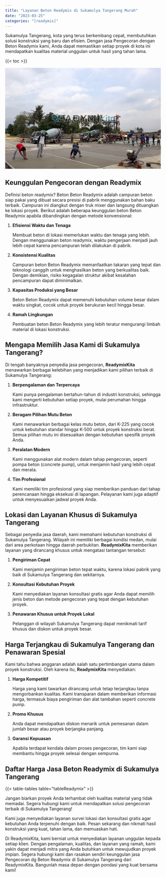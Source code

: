 ```yaml
---
title: "Layanan Beton Readymix di Sukamulya Tangerang Murah"
date: "2023-03-25"
categories: "[readymix]"
---
```


Sukamulya Tangerang, kota yang terus berkembang cepat, membutuhkan solusi konstruksi yang baru dan efisien. Dengan jasa Pengecoran dengan Beton Readymix kami, Anda dapat memastikan setiap proyek di kota ini mendapatkan kualitas material unggulan untuk hasil yang tahan lama.

{{< toc >}}

![Layanan Beton Readymix di Sukamulya Tangerang Murah](/images/readymix/cor-readymix-03.jpg)

## Keunggulan Pengecoran dengan Readymix

Definisi beton readymix? Beton Beton Readymix adalah campuran beton siap pakai yang dibuat secara presisi di pabrik menggunakan bahan baku terbaik. Campuran ini diangkut dengan truk mixer dan langsung dituangkan ke lokasi proyek. Berikut adalah beberapa keunggulan beton Beton Readymix apabila dibandingkan dengan metode konvensional:

1. **Efisiensi Waktu dan Tenaga**

   Membuat beton di lokasi memerlukan waktu dan tenaga yang lebih. Dengan menggunakan beton readymix, waktu pengerjaan menjadi jauh lebih cepat karena pencampuran telah dilakukan di pabrik.

2. **Konsistensi Kualitas**

   Campuran beton Beton Readymix memanfaatkan takaran yang tepat dan teknologi canggih untuk menghasilkan beton yang berkualitas baik. Dengan demikian, risiko kegagalan struktur akibat kesalahan pencampuran dapat diminimalkan.

3. **Kapasitas Produksi yang Besar**

   Beton Beton Readymix dapat memenuhi kebutuhan volume besar dalam waktu singkat, cocok untuk proyek berukuran kecil hingga besar.

4. **Ramah Lingkungan**

   Pembuatan beton Beton Readymix yang lebih teratur mengurangi limbah material di lokasi konstruksi.

## Mengapa Memilih Jasa Kami di Sukamulya Tangerang?

Di tengah banyaknya penyedia jasa pengecoran, **ReadymixKita** menawarkan berbagai kelebihan yang menjadikan kami pilihan terbaik di Sukamulya Tangerang:

1. **Berpengalaman dan Terpercaya**

   Kami punya pengalaman bertahun-tahun di industri konstruksi, sehingga kami mengerti kebutuhan setiap proyek, mulai perumahan hingga infrastruktur.

2. **Beragam Pilihan Mutu Beton**

   Kami menawarkan berbagai kelas mutu beton, dari K-225 yang cocok untuk kebutuhan standar hingga K-500 untuk proyek konstruksi berat. Semua pilihan mutu ini disesuaikan dengan kebutuhan spesifik proyek Anda.

3. **Peralatan Modern**

   Kami menggunakan alat modern dalam tahap pengecoran, seperti pompa beton (concrete pump), untuk menjamin hasil yang lebih cepat dan merata.

4. **Tim Profesional**

   Kami memiliki tim profesional yang siap memberikan panduan dari tahap perencanaan hingga eksekusi di lapangan. Pelayanan kami juga adaptif untuk menyesuaikan jadwal proyek Anda.

## Lokasi dan Layanan Khusus di Sukamulya Tangerang

Sebagai penyedia jasa daerah, kami memahami kebutuhan konstruksi di Sukamulya Tangerang. Wilayah ini memiliki berbagai kondisi medan, mulai dari area perkotaan hingga daerah perbukitan. **ReadymixKita** memberikan layanan yang dirancang khusus untuk mengatasi tantangan tersebut:

1. **Pengiriman Cepat**

   Kami menjamin pengiriman beton tepat waktu, karena lokasi pabrik yang baik di Sukamulya Tangerang dan sekitarnya.

2. **Konsultasi Kebutuhan Proyek**

   Kami menyediakan layanan konsultasi gratis agar Anda dapat memilih jenis beton dan metode pengecoran yang tepat dengan kebutuhan proyek.

3. **Penawaran Khusus untuk Proyek Lokal**

   Pelanggan di wilayah Sukamulya Tangerang dapat menikmati tarif khusus dan diskon untuk proyek besar.

## Harga Terjangkau di Sukamulya Tangerang dan Penawaran Spesial

Kami tahu bahwa anggaran adalah salah satu pertimbangan utama dalam proyek konstruksi. Oleh karena itu, **ReadymixKita** menyediakan:

1. **Harga Kompetitif**

   Harga yang kami tawarkan dirancang untuk tetap terjangkau tanpa mengorbankan kualitas. Kami transparan dalam memberikan informasi harga, termasuk biaya pengiriman dan alat tambahan seperti concrete pump.

2. **Promo Khusus**

   Anda dapat mendapatkan diskon menarik untuk pemesanan dalam jumlah besar atau proyek berjangka panjang.

3. **Garansi Kepuasan**

   Apabila terdapat kendala dalam proses pengecoran, tim kami siap membantu hingga proyek selesai dengan sempurna.

## Daftar Harga Jasa Beton Readymix di Sukamulya Tangerang

{{< table-tables table="tableReadymix" >}}

Jangan biarkan proyek Anda terhambat oleh kualitas material yang tidak memadai. Segera hubungi kami untuk mendapatkan solusi pengecoran terbaik di Sukamulya Tangerang!

Kami juga menyediakan layanan survei lokasi dan konsultasi gratis agar kebutuhan Anda terpenuhi dengan baik. Pesan sekarang dan nikmati hasil konstruksi yang kuat, tahan lama, dan memuaskan hati.

Di ReadymixKita, kami berniat untuk menyediakan layanan unggulan kepada setiap klien. Dengan pengalaman, kualitas, dan layanan yang ramah, kami yakin dapat menjadi mitra yang Anda butuhkan untuk mewujudkan proyek impian. Segera hubungi kami dan rasakan sendiri keunggulan jasa Pengecoran dg Beton Readymix di Sukamulya Tangerang dari ReadymixKita. Bangunlah masa depan dengan pondasi yang kuat bersama kami!